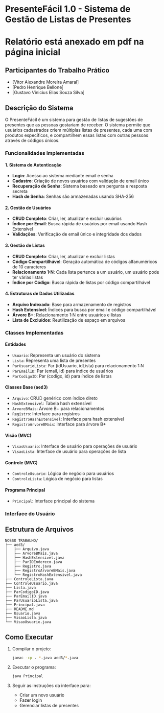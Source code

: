 # PresenteFácil 1.0 - Sistema de Gestão de Listas de Presentes

# Relatório está anexado em pdf na página inicial

## Participantes do Trabalho Prático
- [Vitor Alexandre Moreira Amaral]
- [Pedro Henrique Bellone]
- [Gustavo Vinicius Elias Souza Silva]
## Descrição do Sistema

O PresenteFácil é um sistema para gestão de listas de sugestões de presentes que as pessoas gostariam de receber. O sistema permite que usuários cadastrados criem múltiplas listas de presentes, cada uma com produtos específicos, e compartilhem essas listas com outras pessoas através de códigos únicos.

### Funcionalidades Implementadas

#### 1. Sistema de Autenticação
- **Login**: Acesso ao sistema mediante email e senha
- **Cadastro**: Criação de novos usuários com validação de email único
- **Recuperação de Senha**: Sistema baseado em pergunta e resposta secreta
- **Hash de Senha**: Senhas são armazenadas usando SHA-256

#### 2. Gestão de Usuários
- **CRUD Completo**: Criar, ler, atualizar e excluir usuários
- **Índice por Email**: Busca rápida de usuários por email usando Hash Extensível
- **Validações**: Verificação de email único e integridade dos dados

#### 3. Gestão de Listas
- **CRUD Completo**: Criar, ler, atualizar e excluir listas
- **Código Compartilhável**: Geração automática de códigos alfanuméricos de 10 caracteres
- **Relacionamento 1:N**: Cada lista pertence a um usuário, um usuário pode ter várias listas
- **Índice por Código**: Busca rápida de listas por código compartilhável

#### 4. Estruturas de Dados Utilizadas
- **Arquivo Indexado**: Base para armazenamento de registros
- **Hash Extensível**: Índices para busca por email e código compartilhável
- **Árvore B+**: Relacionamento 1:N entre usuários e listas
- **Lista de Excluídos**: Reutilização de espaço em arquivos

### Classes Implementadas

#### Entidades
- `Usuario`: Representa um usuário do sistema
- `Lista`: Representa uma lista de presentes
- `ParUsuarioLista`: Par (idUsuario, idLista) para relacionamento 1:N
- `ParEmailID`: Par (email, id) para índice de usuários
- `ParCodigoID`: Par (codigo, id) para índice de listas

#### Classes Base (aed3)
- `Arquivo`: CRUD genérico com índice direto
- `HashExtensivel`: Tabela hash extensível
- `ArvoreBMais`: Árvore B+ para relacionamentos
- `Registro`: Interface para registros
- `RegistroHashExtensivel`: Interface para hash extensível
- `RegistroArvoreBMais`: Interface para árvore B+

#### Visão (MVC)
- `VisaoUsuario`: Interface de usuário para operações de usuário
- `VisaoLista`: Interface de usuário para operações de lista

#### Controle (MVC)
- `ControleUsuario`: Lógica de negócio para usuários
- `ControleLista`: Lógica de negócio para listas

#### Programa Principal
- `Principal`: Interface principal do sistema

### Interface do Usuário

## Estrutura de Arquivos

```
NOSSO TRABALHO/
├── aed3/
│   ├── Arquivo.java
│   ├── ArvoreBMais.java
│   ├── HashExtensivel.java
│   ├── ParIDEndereco.java
│   ├── Registro.java
│   ├── RegistroArvoreBMais.java
│   └── RegistroHashExtensivel.java
├── ControleLista.java
├── ControleUsuario.java
├── Lista.java
├── ParCodigoID.java
├── ParEmailID.java
├── ParUsuarioLista.java
├── Principal.java
├── README.md
├── Usuario.java
├── VisaoLista.java
└── VisaoUsuario.java
```

## Como Executar

1. Compilar o projeto:
   ```bash
   javac -cp . *.java aed3/*.java
   ```

2. Executar o programa:
   ```bash
   java Principal
   ```

3. Seguir as instruções da interface para:
   - Criar um novo usuário
   - Fazer login
   - Gerenciar listas de presentes


